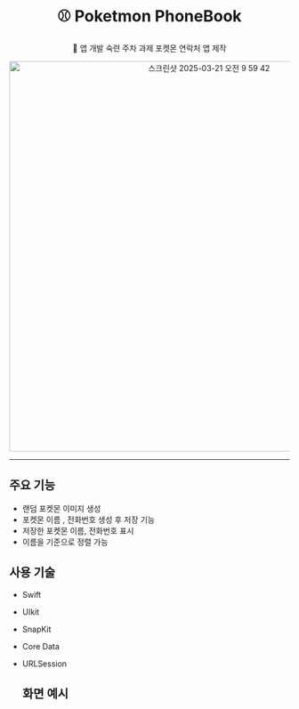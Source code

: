 <div align="center">

# ⚾️ **Poketmon PhoneBook**

</div>  

<p align="center">  🚀 앱 개발 숙련 주차 과제 포켓몬 연락처 앱 제작 </p>  

  
<p align="center"> <img width="702" alt="스크린샷 2025-03-21 오전 9 59 42" src="https://github.com/user-attachments/assets/b7747299-b205-41f7-8f53-c1f34e787df3" /> </p>

---

## 주요 기능
- 랜덤 포켓몬 이미지 생성
- 포켓몬 이름 , 전화번호 생성 후 저장 기능
- 저장한 포켓몬 이름, 전화번호 표시
- 이름을 기준으로 정렬 가능

## 사용 기술

- Swift
- UIkit
- SnapKit
- Core Data
- URLSession

  ## 화면 예시
  
